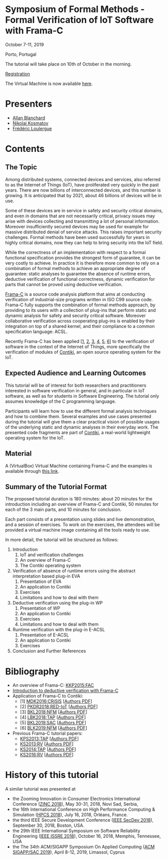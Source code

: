 # Symposium of Formal Methods - Formal Verification of IoT Software with Frama-C

October 7-11, 2019

Porto, Portugal

The tutorial will take place on 10th of October in the morning.

[Registration](https://bit.ly/2JfdBjO)

The Virtual Machine is now available [here](https://drive.google.com/uc?id=1AdTOQu849PKlXGLbiMR0qsT9L8qHgp0S&export=download).

# Presenters

- [Allan Blanchard](https://allan-blanchard.fr)
- [Nikolai Kosmatov](https://nikolai-kosmatov.eu/)
- [Frédéric Loulergue](https://frederic.loulergue.eu/)

# Contents

## The Topic

Among distributed systems, connected devices and services, also
referred to as the Internet of Things (IoT), have proliferated very
quickly in the past years. There are now billions of interconnected
devices, and this number is growing. It is anticipated that by 2021,
about 46 billions of devices will be in use. 

Some of these devices are in service in safety and security critical domains, and
even in domains that are not necessarily critical, privacy issues may
arise with devices collecting and transmitting a lot of personal
information. Moreover insufficiently secured devices may be used for
example for massive distributed denial of service attacks.  This
raises important security challenges. Formal methods have been used
successfully for years in highly critical domains, now they can help
to bring security into the IoT field.

While the correctness of an implementation with respect to a formal
functional specification provides the strongest form of guarantee, it
can be very costly to achieve. In practice it is therefore more common
to rely on a combination of formal methods to achieve an appropriate
degree of guarantee: static analyses to guarantee the absence of
runtime errors, deductive verification of functional correctness,
dynamic verification for parts that cannot be proved using deductive
verification.

[Frama-C](https://frama-c.com) is a source code analysis
platform that aims at conducting verification of industrial-size
programs written in ISO C99 source code. Frama-C fully supports the
combination of formal methods approach, by providing to its users with
a collection of plug-ins that perform static and dynamic analysis for
safety and security critical software. Moreover collaborative
verification across cooperating plug-ins is enabled by their
integration on top of a shared kernel, and their compliance to a
common specification language: ACSL.

Recently Frama-C has been applied
\[[1](https://doi.org/10.1007/978-3-319-54876-0_9),
[2](https://dl.acm.org/citation.cfm?id=3234910),
[3](https://doi.org/10.1007/978-3-319-77935-5_3),
[4](https://doi.org/10.1007/978-3-319-92994-1_11),
[5](https://doi.org/10.1145/3297280.3297495),
[6](https://doi.org/10.1007/978-3-030-20652-9_6)\]
to the verification of software in
the context of the Internet of Things, more specifically the
verification of modules of [Contiki](https://github.com/contiki-ng/contiki-ng), an open source
operating system for the IoT. 

## Expected Audience and Learning Outcomes

This tutorial will be of interest for both researchers and practitioners interested in 
software verification in general, and in particular in IoT software, as well as for
students in Software Engineering.  The tutorial only assumes knowledge of the C
programming language.

Participants will learn how to use the different formal analysis techniques and
how to combine them. Several examples and use cases presented during the tutorial will
give them a clear practical vision of possible usages of the underlying static and
dynamic analyses in their everyday work. The presented code fragments are part of
[Contiki](https://github.com/contiki-ng/contiki-ng), a real-world lightweight operating
system for the IoT.

## Material

A (VirtualBox) Virtual Machine containing Frama-C and the examples is available
through [this link](https://drive.google.com/uc?id=1AdTOQu849PKlXGLbiMR0qsT9L8qHgp0S&export=download).

## Summary of the Tutorial Format

The proposed tutorial duration is 180 minutes: about 20 minutes for the
introduction including an overview of Frama-C and Contiki, 50 minutes
for each of the 3 main parts, and 10 minutes for conclusion.

Each part consists of a presentation using slides and live
demonstration, and a session of exercises.  To work on the exercises,
the attendees will be provided a virtual machine image containing all
the tools ready to use.

In more detail, the tutorial will be structured as follows:

1. Introduction
    1. IoT and verification challenges
    2. An overview of Frama-C
    3. The Contiki operating system
2. Verification of absence of runtime errors using the abstract interpretation based plug-in EVA
    1. Presentation of EVA
    2. An application to Contiki
    3. Exercises
    4. Limitations and how to deal with them
3. Deductive verification using the plug-in WP
    1. Presentation of WP
    2. An application to Contiki
    3. Exercises
    4. Limitations and how to deal with them
4. Runtime verification with the plug-in E-ACSL
    1. Presentation of E-ACSL
    2. An application to Contiki
    3. Exercises
5. Conclusion and Further References

# Bibliography

- An overview of Frama-C: [KKP2015:FAC](https://doi.org/10.1007/s00165-014-0326-7)
- [Introduction to deductive verification with Frama-C](https://allan-blanchard.fr/publis/frama-c-wp-tutorial-en.pdf)
- Application of Frama-C to Contiki:
     - \[1\] [MDK2016:CRiSIS](https://doi.org/10.1007/978-3-319-54876-0_9) 
       \[[Authors PDF](https://nikolai-kosmatov.eu/publications/mangano_dk_crisis_2016.pdf)\]
     - \[2\] [PKDR2018:RED-IoT](https://dl.acm.org/citation.cfm?id=3234910)
       \[[Authors PDF](https://nikolai-kosmatov.eu/publications/peyrard_kdr_rediot_2018.pdf)\]
     - \[3\] [BKL2018:NFM](https://doi.org/10.1007/978-3-319-77935-5_3)
       \[[Authors PDF](https://allan-blanchard.fr/publis/bkl_nfm_2018.pdf)\]
     - \[4\] [LBK2018:TAP](https://doi.org/10.1007/978-3-319-92994-1_11)
       \[[Authors PDF](https://hal.inria.fr/hal-01811922/document)\]
     - \[5\] [BKL2019:SAC](https://doi.org/10.1145/3297280.3297495)
       \[[Authors PDF](https://allan-blanchard.fr/publis/bkl_sac_2019.pdf)\]
     - \[6\] [BLK2019:NFM](https://doi.org/10.1007/978-3-030-20652-9_6)
       \[[Authors PDF](https://allan-blanchard.fr/publis/blk_nfm_2019.pdf)\]
- Previous Frama-C tutorial papers:
     - [KPS2013:TAP](https://doi.org/10.1007/978-3-642-38916-0_10)
       \[[Authors PDF](https://nikolai-kosmatov.eu/publications/kosmatov_ps_tap_2013.pdf)\]
     - [KS2013:RV](https://doi.org/10.1007/978-3-642-40787-1_29)
       \[[Authors PDF](https://nikolai-kosmatov.eu/publications/kosmatov_s_rv_2013.pdf)\]
     - [KS2014:TAP](https://doi.org/10.1007/978-3-319-09099-3_13)
       \[[Authors PDF](https://nikolai-kosmatov.eu/publications/kosmatov_s_tap_2014.pdf)\]
     - [KS2016:RV](https://doi.org/10.1007/978-3-319-46982-9_7)
       \[[Authors PDF](https://nikolai-kosmatov.eu/publications/kosmatov_s_rv_2016.pdf)\]

# History of this tutorial

A similar tutorial was presented at

- the Zooming Innovation in Consumer Electronics International Conference ([ZINC 2018](http://www.gozinc.org/#information)), May 30-31, 2018, Novi Sad, Serbia,
- the 16th International Conference on High Performance Computing & Simulation ([HPCS 2018](http://hpcs2018.cisedu.info/)), July 16, 2018, Orléans, France.
- the third IEEE Secure Development Conference ([IEEE SecDev 2018](https://secdev.ieee.org/2018/home)), September 30, 2018, Boston, USA.
- the 29th IEEE International Symposium on Software Reliability Engineering ([IEEE ISSRE 2018](http://2018.issre.net/)), October 16, 2018,  Memphis, Tennessee, USA
- the The 34th ACM/SIGAPP Symposium On Applied Computing ([ACM SIGAPP/SAC 2019](https://www.sigapp.org/sac/sac2019/)), April 8-12, 2019, Limassol, Cyprus
